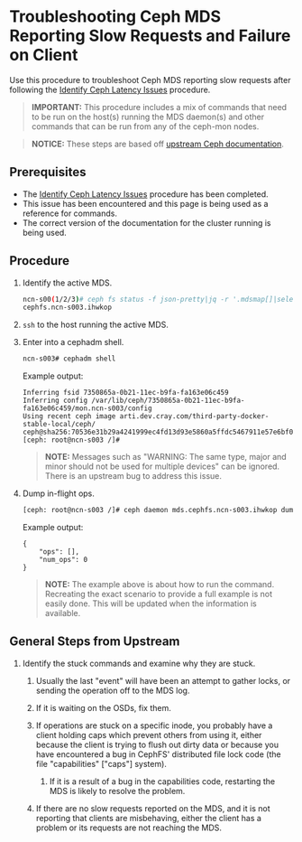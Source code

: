 # Troubleshooting Ceph MDS Reporting Slow Requests and Failure on Client

Use this procedure to troubleshoot Ceph MDS reporting slow requests after following the [Identify Ceph Latency Issues](Identify_Ceph_Latency_Issues.md) procedure.

> **IMPORTANT:** This procedure includes a mix of commands that need to be run on the host(s) running the MDS daemon(s) and other commands that can be run from any of the ceph-mon nodes.

> **NOTICE:** These steps are based off [upstream Ceph documentation](https://docs.ceph.com/en/octopus/cephfs/troubleshooting/).

## Prerequisites

* The [Identify Ceph Latency Issues](Identify_Ceph_Latency_Issues.md) procedure has been completed.
* This issue has been encountered and this page is being used as a reference for commands.
* The correct version of the documentation for the cluster running is being used.

## Procedure

1. Identify the active MDS.

   ```bash
   ncn-s00(1/2/3)# ceph fs status -f json-pretty|jq -r '.mdsmap[]|select(.state=="active")|.name'
   cephfs.ncn-s003.ihwkop
   ```

2. `ssh` to the host running the active MDS.

3. Enter into a cephadm shell.

   ```bash
   ncn-s003# cephadm shell
   ```

   Example output:

   ```
   Inferring fsid 7350865a-0b21-11ec-b9fa-fa163e06c459
   Inferring config /var/lib/ceph/7350865a-0b21-11ec-b9fa-fa163e06c459/mon.ncn-s003/config
   Using recent ceph image arti.dev.cray.com/third-party-docker-stable-local/ceph/   ceph@sha256:70536e31b29a4241999ec4fd13d93e5860a5ffdc5467911e57e6bf04dfe68337
   [ceph: root@ncn-s003 /]#
   ```

   > **NOTE:** Messages such as "WARNING: The same type, major and minor should not be used for multiple devices" can be ignored. There is an upstream bug to address this issue.

4. Dump in-flight ops.

   ```bash
   [ceph: root@ncn-s003 /]# ceph daemon mds.cephfs.ncn-s003.ihwkop dump_ops_in_flight
   ```

   Example output:

   ```
   {
       "ops": [],
       "num_ops": 0
   }
   ```

   > **NOTE:** The example above is about how to run the command. Recreating the exact scenario to provide a full example is not easily done. This will be updated when the information is available.

## General Steps from Upstream

1. Identify the stuck commands and examine why they are stuck.

   1. Usually the last "event" will have been an attempt to gather locks, or sending the operation off to the MDS log.

   2. If it is waiting on the OSDs, fix them.

   3. If operations are stuck on a specific inode, you probably have a client holding caps which prevent others from using it, either because the client is trying to flush out dirty data or because you have encountered a bug in CephFS' distributed file lock code (the file "capabilities" ["caps"] system).

      1. If it is a result of a bug in the capabilities code, restarting the MDS is likely to resolve the problem.

   4. If there are no slow requests reported on the MDS, and it is not reporting that clients are misbehaving, either the client has a problem or its requests are not reaching the MDS.

